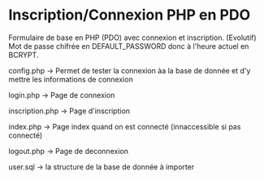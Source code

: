 # Inscription/Connexion PHP en PDO


Formulaire de base en PHP (PDO) avec connexion et inscription. (Evolutif)  
Mot de passe chifrée en DEFAULT_PASSWORD donc à l'heure actuel en BCRYPT.  

  
  
  
  

config.php -> Permet de tester la connexion àa la base de donnée et d'y mettre les informations de connexion  

login.php -> Page de connexion  

inscription.php -> Page d'inscription  

index.php -> Page index quand on est connecté (innaccessible si pas connecté)  

logout.php -> Page de deconnexion  


user.sql -> la structure de la base de donnée à importer  

